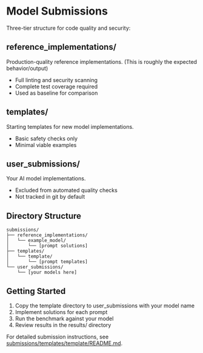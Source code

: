 # Model Submissions

Three-tier structure for code quality and security:

## reference_implementations/

Production-quality reference implementations. (This is roughly the expected behavior/output)

- Full linting and security scanning
- Complete test coverage required
- Used as baseline for comparison

## templates/

Starting templates for new model implementations.

- Basic safety checks only
- Minimal viable examples

## user_submissions/

Your AI model implementations.

- Excluded from automated quality checks
- Not tracked in git by default

## Directory Structure

```
submissions/
├── reference_implementations/
│   └── example_model/
│       └── [prompt solutions]
├── templates/
│   └── template/
│       └── [prompt templates]
└── user_submissions/
    └── [your models here]
```

## Getting Started

1. Copy the template directory to user_submissions with your model name
2. Implement solutions for each prompt
3. Run the benchmark against your model
4. Review results in the results/ directory

For detailed submission instructions, see [submissions/templates/template/README.md](templates/template/README.md).
